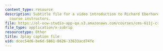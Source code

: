```yaml
---
content_type: resource
description: Subtitle file for a video introduction to Richard Eberhardt, one of the
  course instructors.
file: https://ol-ocw-studio-app-qa.s3.amazonaws.com/courses/cms-611j-creating-video-games-fall-2014/dcec54d6be6d5861862633633acd74fe_HpACiptk990.srt
file_type: application/x-subrip
resourcetype: Other
title: 3play caption file
uid: dcec54d6-be6d-5861-8626-33633acd74fe
---
```

